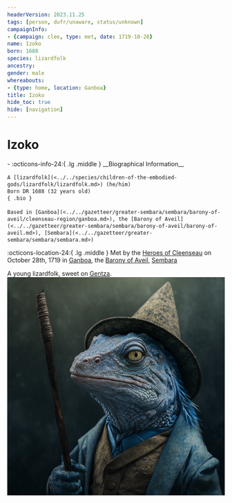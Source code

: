 ```yaml
---
headerVersion: 2023.11.25
tags: [person, dufr/unaware, status/unknown]
campaignInfo:
- {campaign: clee, type: met, date: 1719-10-28}
name: Izoko
born: 1688
species: lizardfolk
ancestry:
gender: male
whereabouts:
- {type: home, location: Ganboa}
title: Izoko
hide_toc: true
hide: [navigation]
---
```

# Izoko
<div class="grid cards ext-narrow-margin ext-one-column" markdown>
- :octicons-info-24:{ .lg .middle } __Biographical Information__

    A [lizardfolk](<../../species/children-of-the-embodied-gods/lizardfolk/lizardfolk.md>) (he/him)  
    Born DR 1688 (32 years old)  
    { .bio }

    Based in [Ganboa](<../../gazetteer/greater-sembara/sembara/barony-of-aveil/cleenseau-region/ganboa.md>), the [Barony of Aveil](<../../gazetteer/greater-sembara/sembara/barony-of-aveil/barony-of-aveil.md>), [Sembara](<../../gazetteer/greater-sembara/sembara/sembara.md>)
</div>



:octicons-location-24:{ .lg .middle } Met by the [Heroes of Cleenseau](<../pcs/cleenseau/heroes-of-cleenseau.md>) on October 28th, 1719 in [Ganboa](<../../gazetteer/greater-sembara/sembara/barony-of-aveil/cleenseau-region/ganboa.md>), the [Barony of Aveil](<../../gazetteer/greater-sembara/sembara/barony-of-aveil/barony-of-aveil.md>), [Sembara](<../../gazetteer/greater-sembara/sembara/sembara.md>)  


A young lizardfolk, sweet on [Gentza](<./gentza.md>).
![Lizardfolk Izoko](../../assets/lizardfolk-izoko.png)